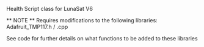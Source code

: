 Health Script class for LunaSat V6

** NOTE **
Requires modifications to the following libraries:
Adafruit_TMP117.h / .cpp

See code for further details on what functions to be added to these libraries
